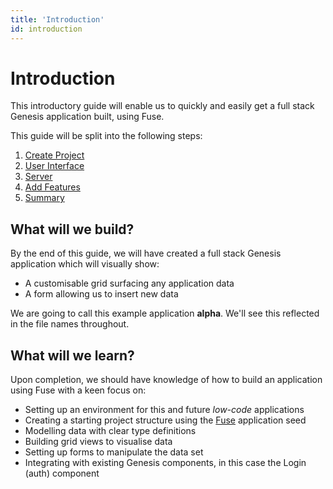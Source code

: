```yaml
---
title: 'Introduction'
id: introduction
---
```


# Introduction

This introductory guide will enable us to quickly and easily get a full stack Genesis application built, using Fuse.

This guide will be split into the following steps:

1. [Create Project](/fuse/quick-start/create-project/)
2. [User Interface](/fuse/quick-start/user-interface/)
3. [Server](/fuse/quick-start/server)
4. [Add Features](/fuse/quick-start/add-features)
5. [Summary](/fuse/quick-start/summary)

## What will we build?

By the end of this guide, we will have created a full stack Genesis application which will visually show:
- A customisable grid surfacing any application data
- A form allowing us to insert new data

We are going to call this example application **alpha**. We'll see this reflected in the file names throughout.


## What will we learn?

Upon completion, we should have knowledge of how to build an application using Fuse with a keen focus on:
- Setting up an environment for this and future *low-code* applications
- Creating a starting project structure using the [Fuse](/fuse/introduction/) application seed
- Modelling data with clear type definitions
- Building grid views to visualise data
- Setting up forms to manipulate the data set
- Integrating with existing Genesis components, in this case the Login (auth) component 